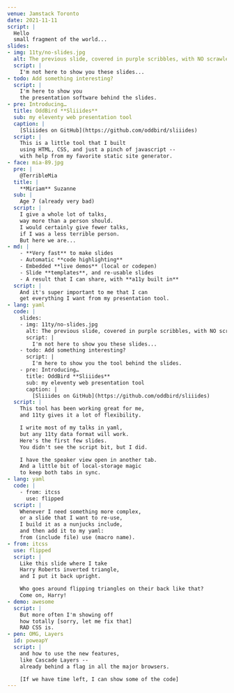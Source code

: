 ```yaml
---
venue: Jamstack Toronto
date: 2021-11-11
script: |
  Hello
  small fragment of the world...
slides:
- img: 11ty/no-slides.jpg
  alt: The previous slide, covered in purple scribbles, with NO scrawled in red
  script: |
    I'm not here to show you these slides...
- todo: Add something interesting?
  script: |
    I'm here to show you
    the presentation software behind the slides.
- pre: Introducing…
  title: OddBird **Sliiides**
  sub: my eleventy web presentation tool
  caption: |
    [Sliiides on GitHub](https://github.com/oddbird/sliiides)
  script: |
    This is a little tool that I built
    using HTML, CSS, and just a pinch of javascript --
    with help from my favorite static site generator.
- face: mia-89.jpg
  pre: |
    @TerribleMia
  title: |
    **Miriam** Suzanne
  sub: |
    Age 7 (already very bad)
  script: |
    I give a whole lot of talks,
    way more than a person should.
    I would certainly give fewer talks,
    if I was a less terrible person.
    But here we are...
- md: |
    - **Very fast** to make slides
    - Automatic **code highlighting**
    - Embedded **live demos** (local or codepen)
    - Slide **templates**, and re-usable slides
    - A result that I can share, with **a11y built in**
  script: |
    And it's super important to me that I can
    get everything I want from my presentation tool.
- lang: yaml
  code: |
    slides:
    - img: 11ty/no-slides.jpg
      alt: The previous slide, covered in purple scribbles, with NO scrawled in red
      script: |
        I'm not here to show you these slides...
    - todo: Add something interesting?
      script: |
        I'm here to show you the tool behind the slides.
    - pre: Introducing…
      title: OddBird **Sliiides**
      sub: my eleventy web presentation tool
      caption: |
        [Sliiides on GitHub](https://github.com/oddbird/sliiides)
  script: |
    This tool has been working great for me,
    and 11ty gives it a lot of flexibility.

    I write most of my talks in yaml,
    but any 11ty data format will work.
    Here's the first few slides.
    You didn't see the script bit, but I did.

    I have the speaker view open in another tab.
    And a little bit of local-storage magic
    to keep both tabs in sync.
- lang: yaml
  code: |
    - from: itcss
      use: flipped
  script: |
    Whenever I need something more complex,
    or a slide that I want to re-use,
    I build it as a nunjucks include,
    and then add it to my yaml:
    from (include file) use (macro name).
- from: itcss
  use: flipped
  script: |
    Like this slide where I take
    Harry Roberts inverted triangle,
    and I put it back upright.

    Who goes around flipping triangles on their back like that?
    Come on, Harry!
- demo: awesome
  script: |
    But more often I'm showing off
    how totally [sorry, let me fix that]
    RAD CSS is.
- pen: OMG, Layers
  id: poweapY
  script: |
    and how to use the new features,
    like Cascade Layers --
    already behind a flag in all the major browsers.

    [If we have time left, I can show some of the code]
---
```

